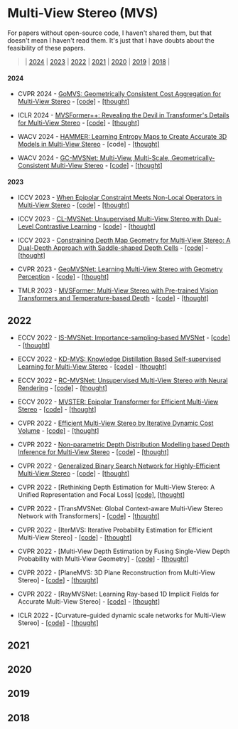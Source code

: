 # Multi-View Stereo (MVS)
For papers without open-source code, I haven't shared them, but that doesn't mean I haven't read them. It's just that I have doubts about the feasibility of these papers.

> | [2024](#2024) | [2023](#2023) | [2022](#2022) | [2021](#2021) | [2020](#2020) | [2019](#2019) | [2018](#2018) |
#### 2024

- CVPR 2024 - [GoMVS: Geometrically Consistent Cost Aggregation for Multi-View Stereo](https://arxiv.org/pdf/2404.07992.pdf) - [[code]](https://github.com/Wuuu3511/GoMVS) - [[thought]]()

- ICLR 2024 - [MVSFormer++: Revealing the Devil in Transformer's Details for Multi-View Stereo](https://arxiv.org/pdf/2401.11673.pdf) - [[code]](https://github.com/maybeLx/MVSFormerPlusPlus) - [[thought]]()
  
- WACV 2024 - [HAMMER: Learning Entropy Maps to Create Accurate 3D Models in Multi-View Stereo](https://openaccess.thecvf.com/content/WACV2024/papers/Weilharter_HAMMER_Learning_Entropy_Maps_To_Create_Accurate_3D_Models_in_WACV_2024_paper.pdf) - [code] - [[thought]]()
  
- WACV 2024 - [GC-MVSNet: Multi-View, Multi-Scale, Geometrically-Consistent Multi-View Stereo](https://github.com/vkvats/GC-MVSNet) - [[code]](https://github.com/vkvats/GC-MVSNet) - [[thought]]()

#### 2023

- ICCV 2023 - [When Epipolar Constraint Meets Non-Local Operators in Multi-View Stereo](https://arxiv.org/pdf/2309.17218.pdf) - [[code]](https://github.com/TQTQliu/ET-MVSNet) - [[thought]]()

- ICCV 2023 - [CL-MVSNet: Unsupervised Multi-View Stereo with Dual-Level Contrastive Learning](https://openaccess.thecvf.com/content/ICCV2023/papers/Xiong_CL-MVSNet_Unsupervised_Multi-View_Stereo_with_Dual-Level_Contrastive_Learning_ICCV_2023_paper.pdf) - [[code]](https://github.com/KaiqiangXiong/CL-MVSNet) - [[thought]]()

- ICCV 2023 - [Constraining Depth Map Geometry for Multi-View Stereo: A Dual-Depth Approach with Saddle-shaped Depth Cells](https://arxiv.org/pdf/2307.09160.pdf) - [[code]](https://github.com/DIVE128/DMVSNet) - [[thought]]()

- CVPR 2023 - [GeoMVSNet: Learning Multi-View Stereo with Geometry Perception](https://openaccess.thecvf.com/content/CVPR2023/papers/Zhang_GeoMVSNet_Learning_Multi-View_Stereo_With_Geometry_Perception_CVPR_2023_paper.pdf) - [[code]](https://github.com/doubleZ0108/GeoMVSNet) - [[thought]]()

- TMLR 2023 - [MVSFormer: Multi-View Stereo with Pre-trained Vision Transformers and Temperature-based Depth](https://arxiv.org/pdf/2208.02541.pdf) - [[code]](https://github.com/ewrfcas/MVSFormer) - [[thought]]()
  
## 2022

- ECCV 2022 - [IS-MVSNet: Importance-sampling-based MVSNet](https://www.ecva.net/papers/eccv_2022/papers_ECCV/papers/136920663.pdf) - [[code]](https://github.com/NoOneUST/IS-MVSNet) - [[thought]]()

- ECCV 2022 - [KD-MVS: Knowledge Distillation Based Self-supervised Learning for Multi-View Stereo](https://arxiv.org/pdf/2207.10425.pdf) - [[code]](https://github.com/megvii-research/KD-MVS) - [[thought]]()

- ECCV 2022 - [RC-MVSNet: Unsupervised Multi-View Stereo with Neural Rendering](https://arxiv.org/pdf/2203.03949.pdf) - [[code]](https://github.com/Boese0601/RC-MVSNet) - [[thought]]()

- ECCV 2022 - [MVSTER: Epipolar Transformer for Efficient Multi-View Stereo](https://arxiv.org/pdf/2204.07346.pdf) - [[code]](https://github.com/JeffWang987/MVSTER) - [[thought]]()

- CVPR 2022 - [Efficient Multi-View Stereo by Iterative Dynamic Cost Volume](https://openaccess.thecvf.com/content/CVPR2022/papers/Wang_Efficient_Multi-View_Stereo_by_Iterative_Dynamic_Cost_Volume_CVPR_2022_paper.pdf) - [[code]](https://github.com/bdwsq1996/Effi-MVS) - [[thought]]()

- CVPR 2022 - [Non-parametric Depth Distribution Modelling based Depth Inference for Multi-View Stereo](https://arxiv.org/pdf/2205.03783.pdf) - [[code]](https://github.com/NVlabs/NP-CVP-MVSNet) - [[thought]]()

- CVPR 2022 - [Generalized Binary Search Network for Highly-Efficient Multi-View Stereo](https://arxiv.org/pdf/2112.02338.pdf) - [[code]](https://github.com/MiZhenxing/GBi-Net) - [[thought]]()

- CVPR 2022 - [Rethinking Depth Estimation for Multi-View Stereo: A Unified Representation and Focal Loss] [[code]](), [[thought]]()

- CVPR 2022 - [TransMVSNet: Global Context-aware Multi-View Stereo Network with Transformers] - [[code]]() - [[thought]]()

- CVPR 2022 - [IterMVS: Iterative Probability Estimation for Efficient Multi-View Stereo] - [[code]]() - [[thought]]()

- CVPR 2022 - [Multi-View Depth Estimation by Fusing Single-View Depth Probability with Multi-View Geometry] - [[code]]() - [[thought]]()

- CVPR 2022 - [PlaneMVS: 3D Plane Reconstruction from Multi-View Stereo] - [[code]]() - [[thought]]()

- CVPR 2022 - [RayMVSNet: Learning Ray-based 1D Implicit Fields for Accurate Multi-View Stereo] - [[code]]() - [[thought]]()

- ICLR 2022 - [Curvature-guided dynamic scale networks for Multi-View Stereo] - [[code]]() - [[thought]]()


## 2021

## 2020

## 2019

## 2018
